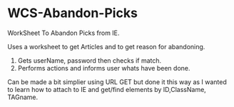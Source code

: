 # WCS-Abandon-Picks
WorkSheet To Abandon Picks from IE.

Uses a worksheet to get Articles and to get reason for abandoning.

1. Gets userName, password then checks if match.
2. Performs actions and informs user whats have been done.

Can be made a bit simplier using URL GET but done it this way as I wanted to learn how to attach to IE and get/find elements by ID,ClassName, TAGname.

